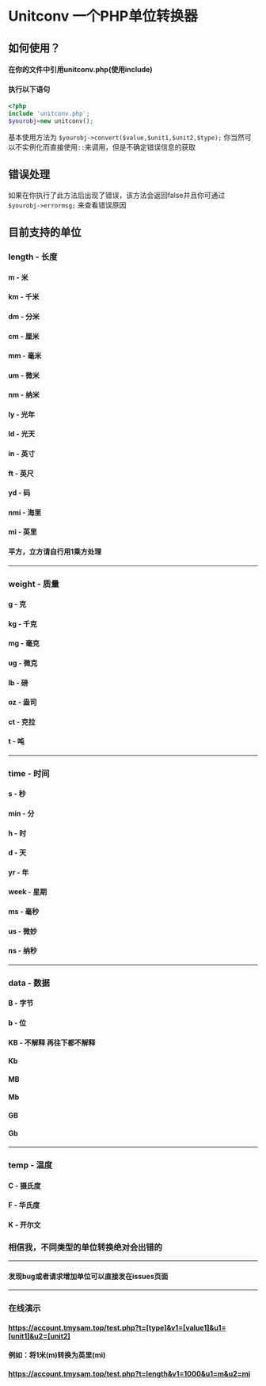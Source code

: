 # Unitconv 一个PHP单位转换器
## 如何使用？
#### 在你的文件中引用unitconv.php(使用include)
#### 执行以下语句
```php
<?php
include 'unitconv.php';
$yourobj=new unitconv();
```
基本使用方法为
`$yourobj->convert($value,$unit1,$unit2,$type);`
你当然可以不实例化而直接使用`::`来调用，但是不确定错误信息的获取
## 错误处理
如果在你执行了此方法后出现了错误，该方法会返回false并且你可通过
`$yourobj->errormsg;`
来查看错误原因
## 目前支持的单位
### length - 长度
#### m - 米
#### km - 千米
#### dm - 分米
#### cm - 厘米
#### mm - 毫米
#### um - 微米
#### nm - 纳米
#### ly - 光年
#### ld - 光天
#### in - 英寸
#### ft - 英尺
#### yd - 码
#### nmi - 海里
#### mi - 英里
#### 平方，立方请自行用1乘方处理

------------

### weight - 质量
#### g - 克
#### kg - 千克
#### mg - 毫克
#### ug - 微克
#### lb - 磅
#### oz - 盎司
#### ct - 克拉
#### t - 吨

------------

### time - 时间
#### s - 秒
#### min - 分
#### h - 时
#### d - 天
#### yr - 年
#### week - 星期
#### ms - 毫秒
#### us - 微妙
#### ns - 纳秒

------------

### data - 数据
#### B - 字节
#### b - 位
#### KB - 不解释 再往下都不解释
#### Kb
#### MB
#### Mb
#### GB
#### Gb

------------

### temp - 温度
#### C - 摄氏度
#### F - 华氏度
#### K - 开尔文

### 相信我，不同类型的单位转换绝对会出错的

------------

#### 发现bug或者请求增加单位可以直接发在issues页面

------------

### 在线演示
#### https://account.tmysam.top/test.php?t=[type]&v1=[value1]&u1=[unit1]&u2=[unit2]
#### 例如：将1米(m)转换为英里(mi)
#### https://account.tmysam.top/test.php?t=length&v1=1000&u1=m&u2=mi
